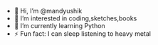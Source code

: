 - 👋 Hi, I’m @mandyushik
- 👀 I’m interested in coding,sketches,books
- 🌱 I’m currently learning Python
- ⚡ Fun fact: I can sleep listening to heavy metal

<!---
mandyushik/mandyushik is a ✨ special ✨ repository because its `README.md` (this file) appears on your GitHub profile.
You can click the Preview link to take a look at your changes.
--->
